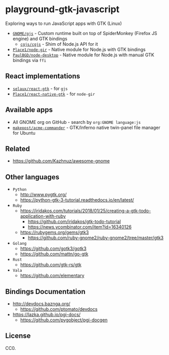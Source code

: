 # playground-gtk-javascript

Exploring ways to run JavaScript apps with GTK (Linux)

- [`GNOME/gjs`](https://gitlab.gnome.org/GNOME/gjs) - Custom runtime built on top of SpiderMonkey (Firefox JS engine) and GTK bindings
  - [`cgjs/cgjs`](https://github.com/cgjs/cgjs) - Shim of Node.js API for it
- [`Place1/node-gir`](https://github.com/Place1/node-gir) - Native module for Node.js with GTK bindings
- [`PaulBGD/node-desktop`](https://github.com/PaulBGD/node-desktop) - Native module for Node.js with manual GTK bindings via `ffi`

## React implementations

- [`selaux/react-gtk`](https://github.com/selaux/react-gtk) - for `gjs`
- [`Place1/react-native-gtk`](https://github.com/Place1/react-native-gtk) - for `node-gir`

## Available apps

- All GNOME org on GitHub - search by `org:GNOME language:js`
- [`makepost/acme-commander`](https://github.com/makepost/acme-commander) - GTK/Inferno native twin-panel file manager for Ubuntu

## Related

- https://github.com/Kazhnuz/awesome-gnome

## Other languages

- `Python`
  - http://www.pygtk.org/
  - https://python-gtk-3-tutorial.readthedocs.io/en/latest/
- `Ruby`
  - https://iridakos.com/tutorials/2018/01/25/creating-a-gtk-todo-application-with-ruby
    - https://github.com/iridakos/gtk-todo-tutorial
    - https://news.ycombinator.com/item?id=16340126
  - https://rubygems.org/gems/gtk3
    - https://github.com/ruby-gnome2/ruby-gnome2/tree/master/gtk3
- `Golang`
  - https://github.com/gotk3/gotk3
  - https://github.com/mattn/go-gtk
- `Rust`
  - https://github.com/gtk-rs/gtk
- `Vala`
  - https://github.com/elementary

## Bindings Documentation

- http://devdocs.baznga.org/
  - https://github.com/ptomato/devdocs
- https://lazka.github.io/pgi-docs/
  - https://github.com/pygobject/pgi-docgen

## License

CC0.


